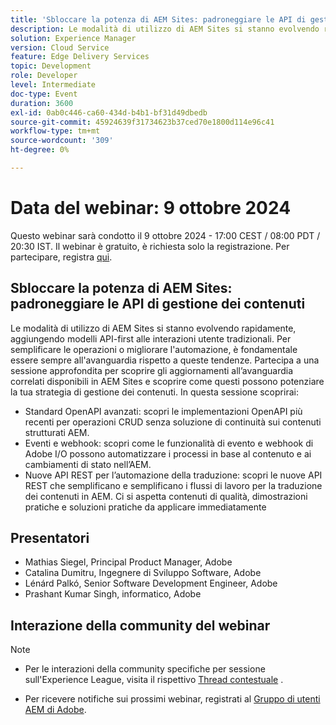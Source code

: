 ```yaml
---
title: 'Sbloccare la potenza di AEM Sites: padroneggiare le API di gestione dei contenuti'
description: Le modalità di utilizzo di AEM Sites si stanno evolvendo rapidamente, aggiungendo modelli API-first alle interazioni utente tradizionali. Per semplificare le operazioni o migliorare l'automazione, è fondamentale essere sempre all'avanguardia rispetto a queste tendenze. Partecipa a una sessione approfondita per scoprire gli aggiornamenti all’avanguardia correlati disponibili in AEM Sites e scoprire come questi possono potenziare la tua strategia di gestione dei contenuti.
solution: Experience Manager
version: Cloud Service
feature: Edge Delivery Services
topic: Development
role: Developer
level: Intermediate
doc-type: Event
duration: 3600
exl-id: 0ab0c446-ca60-434d-b4b1-bf31d49dbedb
source-git-commit: 45924639f31734623b37ced70e1800d114e96c41
workflow-type: tm+mt
source-wordcount: '309'
ht-degree: 0%

---
```


# Data del webinar: 9 ottobre 2024

Questo webinar sarà condotto il 9 ottobre 2024 - 17:00 CEST / 08:00 PDT / 20:30 IST.
Il webinar è gratuito, è richiesta solo la registrazione.
Per partecipare, registra [qui](https://adobe.ly/4g6TYck).

## Sbloccare la potenza di AEM Sites: padroneggiare le API di gestione dei contenuti

Le modalità di utilizzo di AEM Sites si stanno evolvendo rapidamente, aggiungendo modelli API-first alle interazioni utente tradizionali. Per semplificare le operazioni o migliorare l&#39;automazione, è fondamentale essere sempre all&#39;avanguardia rispetto a queste tendenze. Partecipa a una sessione approfondita per scoprire gli aggiornamenti all’avanguardia correlati disponibili in AEM Sites e scoprire come questi possono potenziare la tua strategia di gestione dei contenuti. In questa sessione scoprirai:
* Standard OpenAPI avanzati: scopri le implementazioni OpenAPI più recenti per operazioni CRUD senza soluzione di continuità sui contenuti strutturati AEM.
* Eventi e webhook: scopri come le funzionalità di evento e webhook di Adobe I/O possono automatizzare i processi in base al contenuto e ai cambiamenti di stato nell’AEM.
* Nuove API REST per l’automazione della traduzione: scopri le nuove API REST che semplificano e semplificano i flussi di lavoro per la traduzione dei contenuti in AEM.
Ci si aspetta contenuti di qualità, dimostrazioni pratiche e soluzioni pratiche da applicare immediatamente

## Presentatori

* Mathias Siegel, Principal Product Manager, Adobe
* Catalina Dumitru, Ingegnere di Sviluppo Software, Adobe
* Lénárd Palkó, Senior Software Development Engineer, Adobe
* Prashant Kumar Singh, informatico, Adobe

## Interazione della community del webinar

>[!NOTE]
>
>* Per le interazioni della community specifiche per sessione sull&#39;Experience League, visita il rispettivo [Thread contestuale](https://adobe.ly/4e34grR) .
>
>* Per ricevere notifiche sui prossimi webinar, registrati al [Gruppo di utenti AEM di Adobe](https://aem-augs.adobe.com/).

